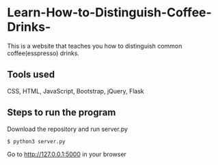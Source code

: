 # Learn-How-to-Distinguish-Coffee-Drinks-

This is a website that teaches you how to distinguish common coffee(esspresso) drinks.

## Tools used

CSS, HTML, JavaScript, Bootstrap, jQuery, Flask

## Steps to run the program

Download the repository and run server.py
```
$ python3 server.py
```
Go to http://127.0.0.1:5000 in your browser
